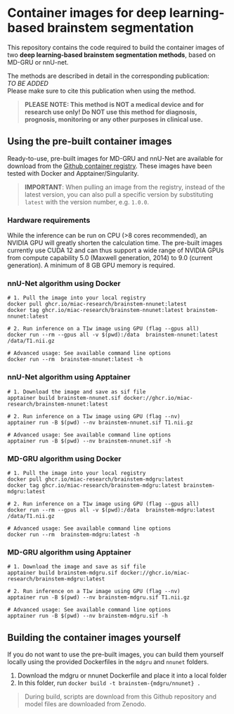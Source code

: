 # Container images for deep learning-based brainstem segmentation

This repository contains the code required to build the container images of two **deep learning-based brainstem segmentation methods**, based on MD-GRU or nnU-net.

The methods are described in detail in the corresponding publication:  
*TO BE ADDED*  
Please make sure to cite this publication when using the method.

> **PLEASE NOTE: This method is NOT a medical device and for research use only!
Do NOT use this method for diagnosis, prognosis, monitoring or any other
purposes in clinical use.**

## Using the pre-built container images

Ready-to-use, pre-built images for MD-GRU and nnU-Net are available for download from the [Github container registry](https://github.com/miac-research/dl-brainstem/packages). These images have been tested with Docker and Apptainer/Singularity.

> **IMPORTANT**: When pulling an image from the registry, instead of the latest version, you can also pull a specific version by substituting `latest` with the version number, e.g. `1.0.0`.

### Hardware requirements

While the inference can be run on CPU (>8 cores recommended), an NVIDIA GPU will greatly shorten the calculation time. The pre-built images currently use CUDA 12 and can thus support a wide range of NVIDIA GPUs from compute capability 5.0 (Maxwell generation, 2014) to 9.0 (current generation). A minimum of 8 GB GPU memory is required.

### nnU-Net algorithm using Docker

```
# 1. Pull the image into your local registry
docker pull ghcr.io/miac-research/brainstem-nnunet:latest
docker tag ghcr.io/miac-research/brainstem-nnunet:latest brainstem-nnunet:latest

# 2. Run inference on a T1w image using GPU (flag --gpus all)
docker run --rm --gpus all -v $(pwd):/data  brainstem-nnunet:latest /data/T1.nii.gz

# Advanced usage: See available command line options
docker run --rm  brainstem-nnunet:latest -h
```

### nnU-Net algorithm using Apptainer

```
# 1. Download the image and save as sif file   
apptainer build brainstem-nnunet.sif docker://ghcr.io/miac-research/brainstem-nnunet:latest

# 2. Run inference on a T1w image using GPU (flag --nv)
apptainer run -B $(pwd) --nv brainstem-nnunet.sif T1.nii.gz

# Advanced usage: See available command line options
apptainer run -B $(pwd) --nv brainstem-nnunet.sif -h
```

### MD-GRU algorithm using Docker

```
# 1. Pull the image into your local registry
docker pull ghcr.io/miac-research/brainstem-mdgru:latest
docker tag ghcr.io/miac-research/brainstem-mdgru:latest brainstem-mdgru:latest

# 2. Run inference on a T1w image using GPU (flag --gpus all)
docker run --rm --gpus all -v $(pwd):/data  brainstem-mdgru:latest /data/T1.nii.gz

# Advanced usage: See available command line options
docker run --rm  brainstem-mdgru:latest -h
```

### MD-GRU algorithm using Apptainer

```
# 1. Download the image and save as sif file   
apptainer build brainstem-mdgru.sif docker://ghcr.io/miac-research/brainstem-mdgru:latest

# 2. Run inference on a T1w image using GPU (flag --nv)
apptainer run -B $(pwd) --nv brainstem-mdgru.sif T1.nii.gz

# Advanced usage: See available command line options
apptainer run -B $(pwd) --nv brainstem-mdgru.sif -h
```

## Building the container images yourself

If you do not want to use the pre-built images, you can build them yourself locally using the provided Dockerfiles in the `mdgru` and `nnunet` folders.

1. Download the mdgru or nnunet Dockerfile and place it into a local folder
2. In this folder, run `docker build -t brainstem-{mdgru/nnunet} .`

> During build, scripts are download from this Github repository and model files are downloaded from Zenodo.
